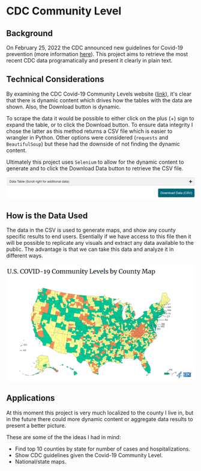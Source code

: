 # CDC Community Level
## Background
On February 25, 2022 the CDC announced new guidelines for Covid-19 prevention (more information [here](https://www.cdc.gov/coronavirus/2019-ncov/downloads/science/Scientific-Rationale-summary-COVID-19-Community-Levels.pdf)). This project aims to retrieve the most recent CDC data programatically and present it clearly in plain text.
## Technical Considerations
By examining the CDC Covid-19 Community Levels website ([link](https://www.cdc.gov/coronavirus/2019-ncov/science/community-levels.html)), it's clear that there is dynamic content which drives how the tables with the data are shown. Also, the Download button is dynamic.

To scrape the data it would be possible to either click on the plus (+) sign to expand the table, or to click the Download button. To ensure data integrity I chose the latter as this method returns a CSV file which is easier to wrangler in Python. Other options were considered (`requests` and `BeautifulSoup`) but these had the downside of not finding the dynamic content.

Ultimately this project uses `Selenium` to allow for the dynamic content to generate and to click the Download Data button to retrieve the CSV file.

![Dynamic content](Images/dynamic_content.png)

## How is the Data Used
The data in the CSV is used to generate maps, and show any county specific results to end users. Esentially if we have access to this file then it will be possible to replicate any visuals and extract any data available to the public. The advantage is that we can take this data and analyze it in different ways.

![US Map](Images/US_map.png)

## Applications
At this moment this project is very much localized to the county I live in, but in the future there could more dynamic content or aggregate data results to present a better picture.

These are some of the the ideas I had in mind:
* Find top 10 counties by state for number of cases and hospitalizations.
* Show CDC guidelines given the Covid-19 Community Level.
* National/state maps.